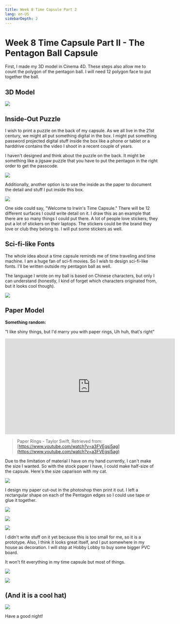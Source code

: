 ```yaml
---
title: Week 8 Time Capsule Part 2
lang: en-US
sidebarDepth: 2
---
```


# Week 8 Time Capsule Part II - The Pentagon Ball Capsule

First, I made my 3D model in Cinema 4D. These steps also allow me to count the polygon of the pentagon ball. I will need 12 polygon face to put together the ball. 

## 3D Model

![](https://raw.githubusercontent.com/irwinchyi/imgbed/master/img/render20.jpg)



## Inside-Out Puzzle

I wish to print a puzzle on the back of my capsule. As we all live in the 21st century, we might all put something digital in the box. I might put something password projected digital stuff inside the box like a phone or tablet or a harddrive contains the video I shoot in a recent couple of years. 

I haven't designed and think about the puzzle on the back. It might be something like a jigsaw puzzle that you have to put the pentagon in the right order to get the passcode.

![](https://raw.githubusercontent.com/irwinchyi/imgbed/master/img/IMG_0318.JPG)

Additionally, another option is to use the inside as the paper to document the detail and stuff I put inside this box. 

![](https://raw.githubusercontent.com/irwinchyi/imgbed/master/img/IMG_0320.JPG)

One side could say, "Welcome to Irwin's Time Capsule." There will be 12 different surfaces I could write detail on it. I draw this as an example that there are so many things I could put there. 
A lot of people love stickers; they put a lot of stickers on their laptops. The stickers could be the brand they love or club they belong to. I will put some stickers as well. 

## Sci-fi-like Fonts

The whole idea about a time capsule reminds me of time traveling and time machine. I am a huge fan of sci-fi movies. So I wish to design sci-fi-like fonts. I'll be written outside my pentagon ball as well. 

The language I wrote on my ball is based on Chinese characters, but only I can understand (honestly, I kind of forget which characters originated from, but it looks cool though). 

![](https://raw.githubusercontent.com/irwinchyi/imgbed/master/img/IMG_0319.JPG)



## Paper Model

**Something random:**

"I like shiny things, but I'd marry you with paper rings, Uh huh, that's right"

<iframe width="560" height="315" src="https://www.youtube.com/embed/a3FVEgsi5ag" frameborder="0" allow="accelerometer; autoplay; clipboard-write; encrypted-media; gyroscope; picture-in-picture" allowfullscreen></iframe>

> Paper Rings - Taylor Swift, Retrieved from: [https://www.youtube.com/watch?v=a3FVEgsi5ag](https://www.youtube.com/watch?v=a3FVEgsi5ag)

Due to the limitation of material I have on my hand currently, I can't make the size I wanted. So with the stock paper I have, I could make half-size of the capsule. Here's the size caparison with my cat. 

![](https://raw.githubusercontent.com/irwinchyi/imgbed/master/img/IMG_0090.jpg)

I design my paper cut-out in the photoshop then print it out. I left a rectangular shape on each of the Pentagon edges so I could use tape or glue it together. 

![](https://raw.githubusercontent.com/irwinchyi/imgbed/master/img/20201102143446.png)



![](https://raw.githubusercontent.com/irwinchyi/imgbed/master/img/IMG_0086.jpg)

![](https://raw.githubusercontent.com/irwinchyi/imgbed/master/img/IMG_0091.jpg)

I didn't write stuff on it yet because this is too small for me, so it is a prototype. Also, I think it looks great itself, and I put somewhere in my house as decoration. 
I will stop at Hobby Lobby to buy some bigger PVC board. 

It won't fit everything in my time capsule but most of things. 

![](https://raw.githubusercontent.com/irwinchyi/imgbed/master/img/IMG_0093.jpg)

![](https://raw.githubusercontent.com/irwinchyi/imgbed/master/img/IMG_0092.jpg)

## (And it is a cool hat)

![](https://raw.githubusercontent.com/irwinchyi/imgbed/master/img/IMG_0087.jpg)

Have a good night!